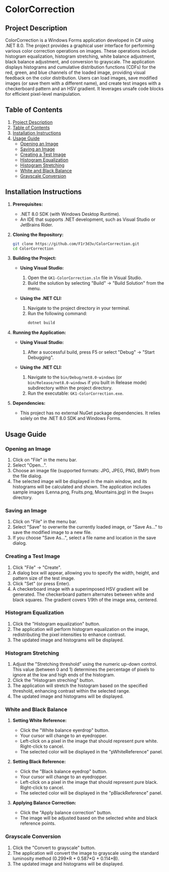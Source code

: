 # ColorCorrection

## Project Description

ColorCorrection is a Windows Forms application developed in C# using .NET 8.0. The project provides a graphical user interface for performing various color correction operations on images. These operations include histogram equalization, histogram stretching, white balance adjustment, black balance adjustment, and conversion to grayscale. The application displays histograms and cumulative distribution functions (CDFs) for the red, green, and blue channels of the loaded image, providing visual feedback on the color distribution. Users can load images, save modified images (or save them with a different name), and create test images with a checkerboard pattern and an HSV gradient.  It leverages unsafe code blocks for efficient pixel-level manipulation.

## Table of Contents

1.  [Project Description](#project-description)
2.  [Table of Contents](#table-of-contents)
3.  [Installation Instructions](#installation-instructions)
4.  [Usage Guide](#usage-guide)
    *   [Opening an Image](#opening-an-image)
    *   [Saving an Image](#saving-an-image)
    *   [Creating a Test Image](#creating-a-test-image)
    *   [Histogram Equalization](#histogram-equalization)
    *   [Histogram Stretching](#histogram-stretching)
    *   [White and Black Balance](#white-and-black-balance)
    *   [Grayscale Conversion](#grayscale-conversion)

## Installation Instructions

1.  **Prerequisites:**
    *   .NET 8.0 SDK (with Windows Desktop Runtime).
    *   An IDE that supports .NET development, such as Visual Studio or JetBrains Rider.

2.  **Cloning the Repository:**

    ```bash
    git clone https://github.com/F1r3d3v/ColorCorrection.git
    cd ColorCorrection
    ```

3.  **Building the Project:**

    *   **Using Visual Studio:**
        1.  Open the `GK1-ColorCorrection.sln` file in Visual Studio.
        2.  Build the solution by selecting "Build" -> "Build Solution" from the menu.

    *   **Using the .NET CLI:**
        1.  Navigate to the project directory in your terminal.
        2.  Run the following command:
            ```bash
            dotnet build
            ```

4.  **Running the Application:**

    *   **Using Visual Studio:**
        1.  After a successful build, press F5 or select "Debug" -> "Start Debugging".

    *   **Using the .NET CLI:**
        1.  Navigate to the `bin/Debug/net8.0-windows` (or `bin/Release/net8.0-windows` if you built in Release mode) subdirectory within the project directory.
        2.  Run the executable: `GK1-ColorCorrection.exe`.

5. **Dependencies:**
    * This project has no external NuGet package dependencies.  It relies solely on the .NET 8.0 SDK and Windows Forms.

## Usage Guide

### Opening an Image

1.  Click on "File" in the menu bar.
2.  Select "Open...".
3.  Choose an image file (supported formats: JPG, JPEG, PNG, BMP) from the file dialog.
4.  The selected image will be displayed in the main window, and its histograms will be calculated and shown.  The application includes sample images (Lenna.png, Fruits.png, Mountains.jpg) in the `Images` directory.

### Saving an Image

1.  Click on "File" in the menu bar.
2.  Select "Save" to overwrite the currently loaded image, or "Save As..." to save the modified image to a new file.
3.  If you choose "Save As...", select a file name and location in the save dialog.

### Creating a Test Image

1.  Click "File" -> "Create".
2.  A dialog box will appear, allowing you to specify the width, height, and pattern size of the test image.
3.  Click "Set" (or press Enter).
4.  A checkerboard image with a superimposed HSV gradient will be generated.  The checkerboard pattern alternates between white and black squares. The gradient covers 1/9th of the image area, centered.

### Histogram Equalization

1.  Click the "Histogram equalization" button.
2.  The application will perform histogram equalization on the image, redistributing the pixel intensities to enhance contrast.
3.  The updated image and histograms will be displayed.

### Histogram Stretching

1.  Adjust the "Stretching threshold" using the numeric up-down control. This value (between 0 and 1) determines the percentage of pixels to ignore at the low and high ends of the histogram.
2.  Click the "Histogram streching" button.
3.  The application will stretch the histogram based on the specified threshold, enhancing contrast within the selected range.
4.  The updated image and histograms will be displayed.

### White and Black Balance

1.  **Setting White Reference:**
    *   Click the "White balance eyerdrop" button.
    *   Your cursor will change to an eyedropper.
    *   Left-click on a pixel in the image that should represent pure white.  Right-click to cancel.
    *   The selected color will be displayed in the "pWhiteReference" panel.

2.  **Setting Black Reference:**
    *   Click the "Black balance eyedrop" button.
    *   Your cursor will change to an eyedropper.
    *   Left-click on a pixel in the image that should represent pure black. Right-click to cancel.
    *   The selected color will be displayed in the "pBlackReference" panel.

3.  **Applying Balance Correction:**
    *   Click the "Apply balance correction" button.
    *   The image will be adjusted based on the selected white and black reference points.

### Grayscale Conversion

1.  Click the "Convert to grayscale" button.
2.  The application will convert the image to grayscale using the standard luminosity method (0.299\*R + 0.587\*G + 0.114\*B).
3.  The updated image and histograms will be displayed.
